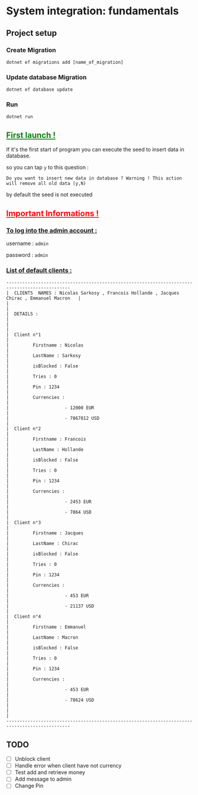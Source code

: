 # System integration: fundamentals

## Project setup

### Create Migration

```
dotnet ef migrations add [name_of_migration]
```

### Update database Migration

```
dotnet ef database update             
```

### Run

```
dotnet run
```

## <u style="color:green"> First launch ! </u>

If it's the first start of program you can execute the seed to insert data in database.

so you can tap ``` y ``` to this question :

``` Do you want to insert new data in database ? Warning ! This action will remove all old data (y,N) ```

by default the seed is not executed

## <u style='color:red'>Important Informations ! </u>

### <u>To log into the admin account :</u>

username : ``` admin ```

password : ``` admin ```

### <u>List of default clients :</u>

```
----------------------------------------------------------------------------------------------
|  CLIENTS  NAMES : Nicolas Sarkosy , Francois Hollande , Jacques Chirac , Emmanuel Macron   |
|                                                                                            |
|  DETAILS :                                                                                 |
|                                                                                            |
|  Client n°1                                                                                |
|         Firstname : Nicolas                                                                |
|         LastName : Sarkosy                                                                 |
|         isBlocked : False                                                                  |
|         Tries : 0                                                                          |
|         Pin : 1234                                                                         |
|         Currencies :                                                                       |
|                     - 12000 EUR                                                            |
|                     - 7867812 USD                                                          |
|  Client n°2                                                                                |
|         Firstname : Francois                                                               |
|         LastName : Hollande                                                                |
|         isBlocked : False                                                                  |
|         Tries : 0                                                                          |
|         Pin : 1234                                                                         |
|         Currencies :                                                                       |
|                     - 2453 EUR                                                             |
|                     - 7864 USD                                                             |
|  Client n°3                                                                                |
|         Firstname : Jacques                                                                |
|         LastName : Chirac                                                                  |
|         isBlocked : False                                                                  |
|         Tries : 0                                                                          |
|         Pin : 1234                                                                         |
|         Currencies :                                                                       |
|                     - 453 EUR                                                              |
|                     - 21137 USD                                                            |
|  Client n°4                                                                                |
|         Firstname : Emmanuel                                                               |
|         LastName : Macron                                                                  |
|         isBlocked : False                                                                  |
|         Tries : 0                                                                          |
|         Pin : 1234                                                                         |
|         Currencies :                                                                       |
|                     - 453 EUR                                                              |
|                     - 78624 USD                                                            |
|                                                                                            |
----------------------------------------------------------------------------------------------
```


## TODO 

- [ ] Unblock client 
- [ ] Handle error when client have not currency
- [ ] Test add and retrieve money
- [ ] Add message to admin
- [ ] Change Pin